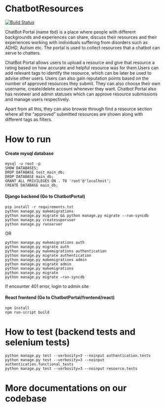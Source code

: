 # ChatbotResources
[![Build Status](https://travis-ci.com/UAlberta-CMPUT401/ChatbotResources.svg?token=Z5vtfE1m9VBPow8TRogE&branch=master)](https://travis-ci.com/UAlberta-CMPUT401/ChatbotResources)

ChatBot Portal (name tbd) is a place where people with different backgrounds and experiences can share, discuss their resources and their experiences working with individuals suffering from disorders such as ADHD, Autism etc. The portal is used to collect resources that a chatbot can serve to chatters. 

ChatBot Portal allows users to upload a resource and give that resource a rating based on how accurate and helpful resource was for them.Users can add relevant tags to identify the resource, which can be later be used to advise other users. Users can also gain reputation points based on the number of approved resources they submit. They can also choose their own username, create/delete account whenever they want. Chatbot Portal also has reviewer and admin statuses which can approve resource submissions and manage users respectively.

Apart from all this, they can also browse through find a resource section where all the “approved” submitted resources are shown along with different tags as filters.

# How to run

#### Create mysql database
```
mysql -u root -p
SHOW DATABASES;
DROP DATABASE test_main_db;
DROP DATABASE main_db;
GRANT ALL PRIVILEGES ON . TO 'root'@'localhost';
CREATE DATABASE main_db;
```

#### Django backend (Go to ChatbotPortal)
```
pip install -r requirements.txt
python manage.py makemigrations 
python manage.py migrate && python manage.py migrate --run-syncdb
python manage.py createsuperuser
python manage.py runserver
```

OR 

```
python manage.py makemigrations auth
python manage.py migrate auth
python manage.py makemigrations authentication
python manage.py migrate authentication
python manage.py makemigrations admin
python manage.py migrate admin
python manage.py makemigrations
python manage.py migrate
python manage.py migrate –run-syncdb
```
If encounter 401 error, login to admin site

#### React frontend (Go to ChatbotPortal/frontend/react)
```
npm install
npm run-script build
```

# How to test (backend tests and selenium tests)
```
python manage.py test --verbosity=3 --noinput authentication.tests
python manage.py test --verbosity=3 --noinput authentication.functional_tests
python manage.py test --verbosity=3 --noinput resource.tests
```

# More documentations on our codebase

